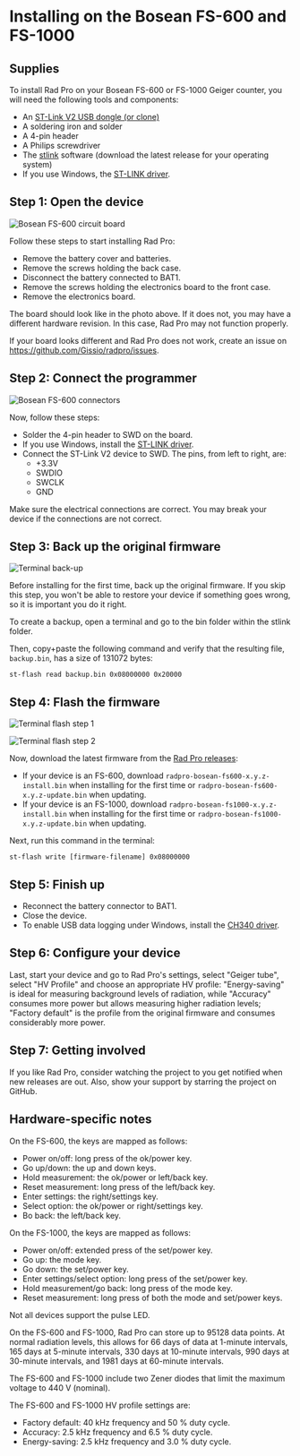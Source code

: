 # Installing on the Bosean FS-600 and FS-1000

## Supplies

To install Rad Pro on your Bosean FS-600 or FS-1000 Geiger counter, you will need the following tools and components:

* An [ST-Link V2 USB dongle (or clone)](https://www.amazon.com/s?k=st-link+v2)
* A soldering iron and solder
* A 4-pin header
* A Philips screwdriver
* The [stlink](https://github.com/stlink-org/stlink/releases) software (download the latest release for your operating system)
* If you use Windows, the [ST-LINK driver](https://www.st.com/en/development-tools/stsw-link009.html).

## Step 1: Open the device

![Bosean FS-600 circuit board](img/fs600-board.jpg)

Follow these steps to start installing Rad Pro:

* Remove the battery cover and batteries.
* Remove the screws holding the back case.
* Disconnect the battery connected to BAT1.
* Remove the screws holding the electronics board to the front case.
* Remove the electronics board.

The board should look like in the photo above. If it does not, you may have a different hardware revision. In this case, Rad Pro may not function properly.

If your board looks different and Rad Pro does not work, create an issue on https://github.com/Gissio/radpro/issues.

## Step 2: Connect the programmer

![Bosean FS-600 connectors](img/fs600-swd.jpg)

Now, follow these steps:

* Solder the 4-pin header to SWD on the board.
* If you use Windows, install the [ST-LINK driver](https://www.st.com/en/development-tools/stsw-link009.html).
* Connect the ST-Link V2 device to SWD. The pins, from left to right, are:
  * +3.3V
  * SWDIO
  * SWCLK
  * GND

Make sure the electrical connections are correct. You may break your device if the connections are not correct.

## Step 3: Back up the original firmware

![Terminal back-up](img/fs600-backup.png)

Before installing for the first time, back up the original firmware. If you skip this step, you won't be able to restore your device if something goes wrong, so it is important you do it right.

To create a backup, open a terminal and go to the bin folder within the stlink folder.

Then, copy+paste the following command and verify that the resulting file, `backup.bin`, has a size of 131072 bytes:

    st-flash read backup.bin 0x08000000 0x20000

## Step 4: Flash the firmware

![Terminal flash step 1](img/fs600-flash1.png)

![Terminal flash step 2](img/fs600-flash2.png)

Now, download the latest firmware from the [Rad Pro releases](https://github.com/Gissio/radpro/releases):

* If your device is an FS-600, download ``radpro-bosean-fs600-x.y.z-install.bin`` when installing for the first time or `radpro-bosean-fs600-x.y.z-update.bin` when updating.
* If your device is an FS-1000, download `radpro-bosean-fs1000-x.y.z-install.bin` when installing for the first time or `radpro-bosean-fs1000-x.y.z-update.bin` when updating.

Next, run this command in the terminal:

    st-flash write [firmware-filename] 0x08000000

## Step 5: Finish up

* Reconnect the battery connector to BAT1.
* Close the device.
* To enable USB data logging under Windows, install the [CH340 driver](https://www.catalog.update.microsoft.com/Search.aspx?q=USB%5CVID_1A86%26PID_7523).

## Step 6: Configure your device

Last, start your device and go to Rad Pro's settings, select "Geiger tube", select "HV Profile" and choose an appropriate HV profile: "Energy-saving" is ideal for measuring background levels of radiation, while "Accuracy" consumes more power but allows measuring higher radiation levels; "Factory default" is the profile from the original firmware and consumes considerably more power.

## Step 7: Getting involved

If you like Rad Pro, consider watching the project to you get notified when new releases are out. Also, show your support by starring the project on GitHub.

## Hardware-specific notes

On the FS-600, the keys are mapped as follows:

  * Power on/off: long press of the ok/power key.
  * Go up/down: the up and down keys.
  * Hold measurement: the ok/power or left/back key.
  * Reset measurement: long press of the left/back key.
  * Enter settings: the right/settings key.
  * Select option: the ok/power or right/settings key.
  * Bo back: the left/back key.

On the FS-1000, the keys are mapped as follows:

  * Power on/off: extended press of the set/power key.
  * Go up: the mode key.
  * Go down: the set/power key.
  * Enter settings/select option: long press of the set/power key.
  * Hold measurement/go back: long press of the mode key.
  * Reset measurement: long press of both the mode and set/power keys.

Not all devices support the pulse LED.

On the FS-600 and FS-1000, Rad Pro can store up to 95128 data points. At normal radiation levels, this allows for 66 days of data at 1-minute intervals, 165 days at 5-minute intervals, 330 days at 10-minute intervals, 990 days at 30-minute intervals, and 1981 days at 60-minute intervals.

The FS-600 and FS-1000 include two Zener diodes that limit the maximum voltage to 440 V (nominal).

The FS-600 and FS-1000 HV profile settings are:

* Factory default: 40 kHz frequency and 50 % duty cycle.
* Accuracy: 2.5 kHz frequency and 6.5 % duty cycle.
* Energy-saving: 2.5 kHz frequency and 3.0 % duty cycle.
